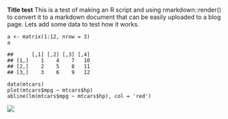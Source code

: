 **Title test** This is a test of making an R script and using
rmarkdown::render() to convert it to a markdown document that can be
easily uploaded to a blog page. Lets add some data to test how it works.

    a <- matrix(1:12, nrow = 3)
    a

    ##      [,1] [,2] [,3] [,4]
    ## [1,]    1    4    7   10
    ## [2,]    2    5    8   11
    ## [3,]    3    6    9   12

    data(mtcars)
    plot(mtcars$mpg ~ mtcars$hp)
    abline(lm(mtcars$mpg ~ mtcars$hp), col = 'red')

![](test_render_files/figure-markdown_strict/unnamed-chunk-1-1.png)
